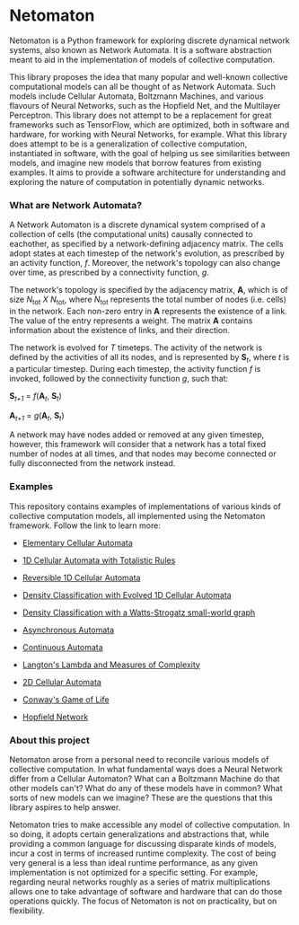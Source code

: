 Netomaton
=========

Netomaton is a Python framework for exploring discrete dynamical network
systems, also known as Network Automata. It is a software abstraction
meant to aid in the implementation of models of collective computation.

This library proposes the idea that many popular and well-known
collective computational models can all be thought of as Network Automata.
Such models include Cellular Automata, Boltzmann Machines, and various
flavours of Neural Networks, such as the Hopfield Net, and the Multilayer
Perceptron. This library does not attempt to be a replacement for great
frameworks such as TensorFlow, which are optimized, both in software and
hardware, for working with Neural Networks, for example. What this library
does attempt to be is a generalization of collective computation,
instantiated in software, with the goal of helping us see similarities
between models, and imagine new models that borrow features from existing
examples. It aims to provide a software architecture for understanding
and exploring the nature of computation in potentially dynamic networks.

### What are Network Automata?

A Network Automaton is a discrete dynamical system comprised of a collection
of cells (the computational units) causally connected to eachother, as
specified by a network-defining adjacency matrix. The cells adopt states
at each timestep of the network's evolution, as prescribed by an activity
function, *f*. Moreover, the network's topology can also change over time, as
prescribed by a connectivity function, *g*.

The network's topology is specified by the adjacency matrix, **A**, which
is of size _N_<sub>tot</sub> *X* _N_<sub>tot</sub>, where _N_<sub>tot</sub>
represents the total number of nodes (i.e. cells) in the network. Each
non-zero entry in **A** represents the existence of a link. The value of
the entry represents a weight. The matrix **A** contains information about
the existence of links, and their direction.

The network is evolved for *T* timeteps. The activity of the network is
defined by the activities of all its nodes, and is represented by **S**<sub>*t*</sub>,
where *t* is a particular timestep. During each timestep, the activity
function *f* is invoked, followed by the connectivity function *g*, such
that:

**S**<sub>*t+1*</sub> = *f*(**A**<sub>*t*</sub>, **S**<sub>*t*</sub>)

**A**<sub>*t+1*</sub> = *g*(**A**<sub>*t*</sub>, **S**<sub>*t*</sub>)


A network may have nodes added or removed at any given timestep, however,
this framework will consider that a network has a total fixed number of
nodes at all times, and that nodes may become connected or fully
disconnected from the network instead.

### Examples

This repository contains examples of implementations of
various kinds of collective computation models, all implemented using
the Netomaton framework. Follow the link to learn more:

* [Elementary Cellular Automata](https://github.com/lantunes/netomaton/blob/master/demos/elementary_ca/README.md)

* [1D Cellular Automata with Totalistic Rules](https://github.com/lantunes/netomaton/blob/master/demos/totalistic_ca/README.md)

* [Reversible 1D Cellular Automata](https://github.com/lantunes/netomaton/blob/master/demos/reversible_ca/README.md)

* [Density Classification with Evolved 1D Cellular Automata](https://github.com/lantunes/netomaton/blob/master/demos/ca_density_classification/README.md)

* [Density Classification with a Watts-Strogatz small-world graph](https://github.com/lantunes/netomaton/blob/master/demos/small_world_density_classification/README.md)

* [Asynchronous Automata](https://github.com/lantunes/netomaton/blob/master/demos/asynchronous_automata/README.md)

* [Continuous Automata](https://github.com/lantunes/netomaton/blob/master/demos/continuous_automata/README.md)

* [Langton's Lambda and Measures of Complexity](https://github.com/lantunes/netomaton/blob/master/demos/langtons_lambda/README.md)

* [2D Cellular Automata](https://github.com/lantunes/netomaton/blob/master/demos/totalistic_ca2d/README.md)

* [Conway's Game of Life](https://github.com/lantunes/netomaton/blob/master/demos/game_of_life/README.md)

* [Hopfield Network](https://github.com/lantunes/netomaton/blob/master/demos/hopfield_net/README.md)

### About this project

Netomaton arose from a personal need to reconcile various models of collective
computation. In what fundamental ways does a Neural Network differ from a
Cellular Automaton? What can a Boltzmann Machine do that other models can't?
What do any of these models have in common? What sorts of new models can
we imagine? These are the questions that this library aspires to help answer.

Netomaton tries to make accessible any model of collective computation.
In so doing, it adopts certain generalizations and abstractions that,
while providing a common language for discussing disparate kinds of
models, incur a cost in terms of increased runtime complexity. The cost
of being very general is a less than ideal runtime performance, as any
given implementation is not optimized for a specific setting. For
example, regarding neural networks roughly as a series of matrix
multiplications allows one to take advantage of software and hardware
that can do those operations quickly. The focus of Netomaton is not on
practicality, but on flexibility.
